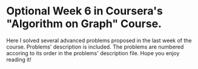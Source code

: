 # Optional Week 6 in Coursera's "Algorithm on Graph" Course.

Here I solved several advanced problems proposed in the last week of the course. Problems' description is included.
The problems are numbered accoring to its order in the problems' description file. Hope you enjoy reading it!
